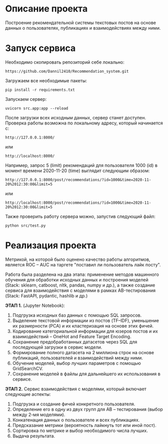# Описание проекта
Построение рекомендательной системы текстовых постов на основе данных о пользователях, 
публикациях и взаимодействиях между ними.

# Запуск сервиса
Необходимо скопировать репозиторий себе локально:
```
https://github.com/Dannil2410/Recommendation_system.git
```
Загружаем все необходимые пакеты:
```
pip install -r requirements.txt
```

Запускаем сервер:
```
uvicorn src.app:app --reload
```

После загрузки всех исходным данных, сервер станет доступен.
Проверка работы возможна по локальному адресу, который начинается с: 
```
http://127.0.0.1:8000/
```
или
```
http://localhost:8000/
```
Например, запрос 5 (limit) рекомендаций для пользователя 1000 (id) 
в момент времени 2020-11-20 (time) выглядит следующим образом:
```
http://127.0.0.1:8000/post/recommendations/?id=1000&time=2020-11-20%2012:30:00&limit=5
```
или
```
http://localhost:8000/post/recommendations/?id=1000&time=2020-11-20%2012:30:00&limit=5
```
Также проверить работу сервера можно, запустив следующий файл:
```
python src/test.py
```


# Реализация проекта
Метрикой, на которой было оценено качество работы алгоритмов, является ROC – AUC на таргете "поставил ли пользователь лайк посту".

Работа была разделена на два этапа: применение методов машинного обучения для обработки исходных данных и построения моделей (Stack: sklearn, catboost, nltk, pandas, numpy и др.), а также создание сервиса для взаимодействия с моделями в рамках AB-тестирования (Stack: FastAPI, pydantic, hashlib и др.)

**ЭТАП 1.** (Jupyter Notebook):
1. Подгрузка исходных баз данных с помощью SQL запросов.
2. Выделение текстовой информации из постов (TF–IDF), уменьшение их размерности (PCA) и их кластеризация на основе этих фичей.
3. Кодирование категориальной информации для юзеров постов и их взаимодействий – OneHot and Feature Target Encoding.
4. Сохранение предобработанных датасетов через SQL для последующей загрузки в сервис модели.
5. Формирование полного датасета на 2 миллиона строк на основе публикаций, пользователей и взаимодействий между ними.
6. Обучение моделей, выбор лучших параметров с помощью GridSearchCV.
7. Сохранение моделей в файлы для дальнейшего их использования в сервисе.

**ЭТАП 2.** Сервис взаимодействия с моделями, который включает следующие аспекты:
1. Подгрузка и создание фичей конкретного пользователя.
2. Определение его в одну из двух групп для AB – тестирования (выбор между 2-мя моделями).
3. Конкатенация данных о пользователе и всех публикациях.
4. Предсказание метрики (вероятность лайкнуть тот или иной пост).
5. Сортировка по метрике и выбор необходимого числа лучших.
6. Выдача результата.
